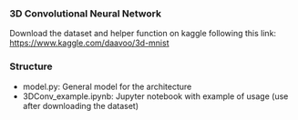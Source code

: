 ### 3D Convolutional Neural Network

Download the dataset and helper function on kaggle following this link: 
https://www.kaggle.com/daavoo/3d-mnist

### Structure
- model.py: General model for the architecture
- 3DConv_example.ipynb: Jupyter notebook with example of usage (use after downloading the dataset) 
